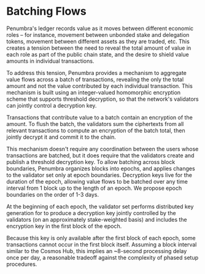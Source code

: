 # Batching Flows

Penumbra's ledger records value as it moves between different economic roles –
for instance, movement between unbonded stake and delegation tokens, movement
between different assets as they are traded, etc.   This creates a tension
between the need to reveal the total amount of value in each role as part of the
public chain state, and the desire to shield value amounts in individual
transactions.

To address this tension, Penumbra provides a mechanism to aggregate value flows
across a batch of transactions, revealing the only the total amount and not the
value contributed by each individual transaction.  This mechanism is built using
an integer-valued homomorphic encryption scheme that supports threshold
decryption, so that the network's validators can jointly control a decryption
key.

Transactions that contribute value to a batch contain an encryption of the
amount.  To flush the batch, the validators sum the ciphertexts from all
relevant transactions to compute an encryption of the batch total, then jointly
decrypt it and commit it to the chain.

This mechanism doesn't require any coordination between the users whose
transactions are batched, but it does require that the validators create and
publish a threshold decryption key.  To allow batching across block boundaries,
Penumbra organizes blocks into epochs, and applies changes to the validator set
only at epoch boundaries.  Decryption keys live for the duration of the epoch,
allowing value flows to be batched over any time interval from 1 block up to the
length of an epoch. We propose epoch boundaries on the order of 1-3 days.

At the beginning of each epoch, the validator set performs distributed key
generation for to produce a decryption key jointly controlled by the
validators (on an approximately stake-weighted basis) and includes the
encryption key in the first block of the epoch.

Because this key is only available after the first block of each epoch, some
transactions cannot occur in the first block itself.  Assuming a block
interval similar to the Cosmos Hub, this implies an ~8-second processing
delay once per day, a reasonable tradeoff against the complexity of phased
setup procedures.
